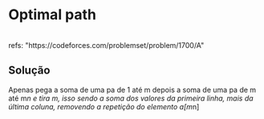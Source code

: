 # Optimal path

<br>
refs: "https://codeforces.com/problemset/problem/1700/A"


<br>

## Solução
Apenas pega a soma de uma pa de 1 até m depois a soma de uma pa de m até m*n e tira m,
isso sendo a soma dos valores da primeira linha, mais da última coluna, removendo a repetição do elemento a[m*n]
